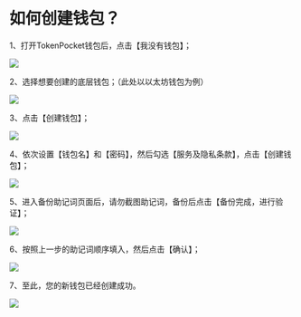# 如何创建钱包？

1、打开TokenPocket钱包后，点击【我没有钱包】； &#x20;

![](<../.gitbook/assets/1 (32).png>)

2、选择想要创建的底层钱包；（此处以以太坊钱包为例）

![](<../.gitbook/assets/10 (1).png>)

3、点击【创建钱包】；

![](<../.gitbook/assets/4 (3).png>)

4、依次设置【钱包名】和【密码】，然后勾选【服务及隐私条款】，点击【创建钱包】；

![](../.gitbook/assets/5.png)

5、进入备份助记词页面后，请勿截图助记词，备份后点击【备份完成，进行验证】；

![](../.gitbook/assets/6.png)

6、按照上一步的助记词顺序填入，然后点击【确认】；

![](../.gitbook/assets/9.png)

7、至此，您的新钱包已经创建成功。

![](<../.gitbook/assets/2 (16).png>)
